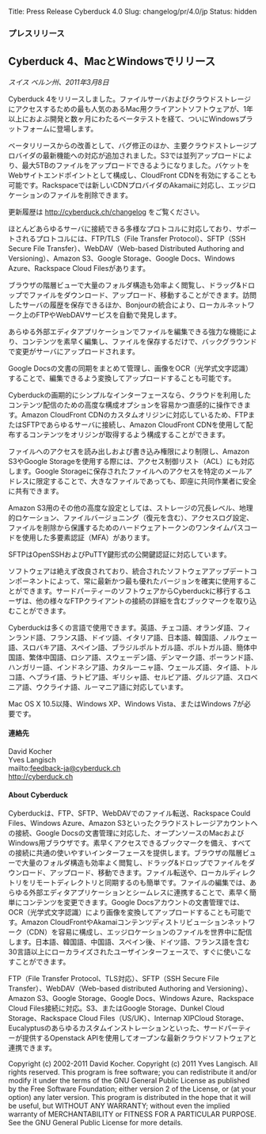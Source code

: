 ﻿Title: Press Release Cyberduck 4.0
Slug: changelog/pr/4.0/jp
Status: hidden

### プレスリリース

## Cyberduck 4、MacとWindowsでリリース

_スイス ベルン州、2011年3月8日_

Cyberduck 4をリリースしました。ファイルサーバおよびクラウドストレージにアクセスするための最も人気のあるMac用クライアントソフトウェアが、1年以上におよぶ開発と数ヶ月にわたるベータテストを経て、ついにWindowsプラットフォームに登場します。

ベータリリースからの改善として、バグ修正のほか、主要クラウドストレージプロバイダの最新機能への対応が追加されました。S3では並列アップロードにより、最大5TBのファイルをアップロードできるようになりました。バケットをWebサイトエンドポイントとして構成し、CloudFront CDNを有効にすることも可能です。Rackspaceでは新しいCDNプロバイダのAkamaiに対応し、エッジロケーションのファイルを削除できます。

更新履歴は http://cyberduck.ch/changelog をご覧ください。

ほとんどあらゆるサーバに接続できる多様なプロトコルに対応しており、サポートされるプロトコルには、FTP/TLS（File Transfer Protocol）、SFTP（SSH Secure File Transfer）、WebDAV（Web-based Distributed Authoring and Versioning）、Amazon S3、Google Storage、Google Docs、Windows Azure、Rackspace Cloud Filesがあります。

ブラウザの階層ビューで大量のフォルダ構造も効率よく閲覧し、ドラッグ&ドロップでファイルをダウンロード、アップロード、移動することができます。訪問したサーバの履歴を保存できるほか、Bonjourの統合により、ローカルネットワーク上のFTPやWebDAVサービスを自動で発見します。

あらゆる外部エディタアプリケーションでファイルを編集できる強力な機能により、コンテンツを素早く編集し、ファイルを保存するだけで、バックグラウンドで変更がサーバにアップロードされます。

Google Docsの文書の同期をまとめて管理し、画像をOCR（光学式文字認識）することで、編集できるよう変換してアップロードすることも可能です。

Cyberduckの画期的にシンプルなインターフェースなら、クラウドを利用したコンテンツ配信のための高度な構成オプションを容易かつ直感的に操作できます。Amazon CloudFront CDNのカスタムオリジンに対応しているため、FTPまたはSFTPであらゆるサーバに接続し、Amazon CloudFront CDNを使用して配布するコンテンツをオリジンが取得するよう構成することができます。

ファイルへのアクセスを読み出しおよび書き込み権限により制限し、Amazon S3やGoogle Storageを使用する際には、アクセス制御リスト（ACL）にも対応します。Google Storageに保存されたファイルへのアクセスを特定のメールアドレスに限定することで、大きなファイルであっても、即座に共同作業者に安全に共有できます。

Amazon S3用のその他の高度な設定としては、ストレージの冗長レベル、地理的ロケーション、ファイルバージョニング（復元を含む）、アクセスログ設定、ファイルを削除から保護するためのハードウェアトークンのワンタイムパスコードを使用した多要素認証（MFA）があります。

SFTPはOpenSSHおよびPuTTY鍵形式の公開鍵認証に対応しています。

ソフトウェアは絶えず改良されており、統合されたソフトウェアアップデートコンポーネントによって、常に最新かつ最も優れたバージョンを確実に使用することができます。サードパーティーのソフトウェアからCyberduckに移行するユーザは、他の様々なFTPクライアントの接続の詳細を含むブックマークを取り込むことができます。

Cyberduckは多くの言語で使用できます。英語、チェコ語、オランダ語、フィンランド語、フランス語、ドイツ語、イタリア語、日本語、韓国語、ノルウェー語、スロバキア語、スペイン語、ブラジルポルトガル語、ポルトガル語、簡体中国語、繁体中国語、ロシア語、スウェーデン語、デンマーク語、ポーランド語、ハンガリー語、インドネシア語、カタルーニャ語、ウェールズ語、タイ語、トルコ語、ヘブライ語、ラトビア語、ギリシャ語、セルビア語、グルジア語、スロベニア語、ウクライナ語、ルーマニア語に対応しています。

Mac OS X 10.5以降、Windows XP、Windows Vista、またはWindows 7が必要です。

#### 連絡先
David Kocher  
Yves Langisch  
mailto:feedback-ja@cyberduck.ch  
http://cyberduck.ch  

#### About Cyberduck

Cyberduckは、FTP、SFTP、WebDAVでのファイル転送、Rackspace Could Files、Windows Azure、Amazon S3といったクラウドストレージアカウントへの接続、Google Docsの文書管理に対応した、オープンソースのMacおよびWindows用ブラウザです。素早くアクセスできるブックマークを備え、すべての接続に共通の使いやすいインターフェースを提供します。ブラウザの階層ビューで大量のフォルダ構造も効率よく閲覧し、ドラッグ&ドロップでファイルをダウンロード、アップロード、移動できます。ファイル転送や、ローカルディレクトリをリモートディレクトリと同期するのも簡単です。ファイルの編集では、あらゆる外部エディタアプリケーションとシームレスに連携することで、素早く簡単にコンテンツを変更できます。Google Docsアカウントの文書管理では、OCR（光学式文字認識）により画像を変換してアップロードすることも可能です。Amazon CloudFrontやAkamaiコンテンツディストリビューションネットワーク（CDN）を容易に構成し、エッジロケーションのファイルを世界中に配信します。日本語、韓国語、中国語、スペイン後、ドイツ語、フランス語を含む30言語以上にローカライズされたユーザインターフェースで、すぐに使いこなすことができます。

FTP（File Transfer Protocol、TLS対応）、SFTP（SSH Secure File Transfer）、WebDAV（Web-based distributed Authoring and Versioning）、Amazon S3、Google Storage、Google Docs、Windows Azure、Rackspace Cloud Files接続に対応。S3、またはGoogle Storage、Dunkel Cloud Storage、Rackspace Cloud Files（US/UK）、Internap XIPCloud Storage、Eucalyptusのあらゆるカスタムインストレーションといった、サードパーティーが提供するOpenstack APIを使用してオープンな最新クラウドソフトウェアと連携できます。

Copyright (c) 2002-2011 David Kocher. Copyright (c) 2011 Yves Langisch. All rights reserved. This program is free software; you can redistribute it and/or modify it under the terms of the GNU General Public License as published by the Free Software Foundation; either version 2 of the License, or (at your option) any later version. This program is distributed in the hope that it will be useful, but WITHOUT ANY WARRANTY; without even the implied warranty of MERCHANTABILITY or FITNESS FOR A PARTICULAR PURPOSE. See the GNU General Public License for more details.
